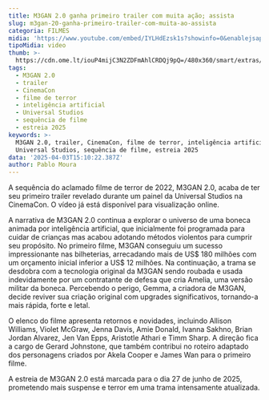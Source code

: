 ```yaml
---
title: M3GAN 2.0 ganha primeiro trailer com muita ação; assista
slug: m3gan-20-ganha-primeiro-trailer-com-muita-ao-assista
categoria: FILMES
midia: 'https://www.youtube.com/embed/IYLHdEzsk1s?showinfo=0&enablejsapi=1'
tipoMidia: video
thumb: >-
  https://cdn.ome.lt/iouP4mijC3N2ZDFmAhlCRDQj9pQ=/480x360/smart/extras/conteudos/omelete_THUMB_-_2025-03-24T134919.493.png
tags:
  - M3GAN 2.0
  - trailer
  - CinemaCon
  - filme de terror
  - inteligência artificial
  - Universal Studios
  - sequência de filme
  - estreia 2025
keywords: >-
  M3GAN 2.0, trailer, CinemaCon, filme de terror, inteligência artificial,
  Universal Studios, sequência de filme, estreia 2025
data: '2025-04-03T15:10:22.387Z'
author: Pablo Moura
---
```


A sequência do aclamado filme de terror de 2022, M3GAN 2.0, acaba de ter seu primeiro trailer revelado durante um painel da Universal Studios na CinemaCon. O vídeo já está disponível para visualização online.

A narrativa de M3GAN 2.0 continua a explorar o universo de uma boneca animada por inteligência artificial, que inicialmente foi programada para cuidar de crianças mas acabou adotando métodos violentos para cumprir seu propósito. No primeiro filme, M3GAN conseguiu um sucesso impressionante nas bilheterias, arrecadando mais de US$ 180 milhões com um orçamento inicial inferior a US$ 12 milhões. Na continuação, a trama se desdobra com a tecnologia original da M3GAN sendo roubada e usada indevidamente por um contratante de defesa que cria Amelia, uma versão militar da boneca. Percebendo o perigo, Gemma, a criadora de M3GAN, decide reviver sua criação original com upgrades significativos, tornando-a mais rápida, forte e letal.

O elenco do filme apresenta retornos e novidades, incluindo Allison Williams, Violet McGraw, Jenna Davis, Amie Donald, Ivanna Sakhno, Brian Jordan Alvarez, Jen Van Epps, Aristotle Athari e Timm Sharp. A direção fica a cargo de Gerard Johnstone, que também contribui no roteiro adaptado dos personagens criados por Akela Cooper e James Wan para o primeiro filme.

A estreia de M3GAN 2.0 está marcada para o dia 27 de junho de 2025, prometendo mais suspense e terror em uma trama intensamente atualizada.

